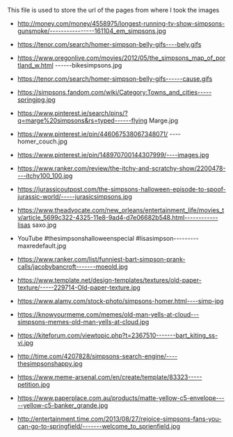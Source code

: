 This file is used to store the url of the pages from where I took the images



* http://money.com/money/4558975/longest-running-tv-show-simpsons-gunsmoke/----------------161104_em_simpsons.jpg

* https://tenor.com/search/homer-simpson-belly-gifs----bely.gifs

* https://www.oregonlive.com/movies/2012/05/the_simpsons_map_of_portland_w.html ------bikesimpsons.jpg

* https://tenor.com/search/homer-simpson-belly-gifs------cause.gifs

* https://simpsons.fandom.com/wiki/Category:Towns_and_cities-----springjpg.jpg

* https://www.pinterest.ie/search/pins/?q=marge%20simpsons&rs=typed------flying Marge.jpg

* https://www.pinterest.ie/pin/446067538067348071/ ----homer_couch.jpg

* https://www.pinterest.ie/pin/148970700144307999/----images.jpg

* https://www.ranker.com/review/the-itchy-and-scratchy-show/2200478----itchy100_100.jpg

* https://jurassicoutpost.com/the-simpsons-halloween-episode-to-spoof-jurassic-world/-----jurasicsimpsons.jpg

* https://www.theadvocate.com/new_orleans/entertainment_life/movies_tv/article_5699c322-4325-11e8-9ad4-d7e06682b548.html------------lisas saxo.jpg

* YouTube
#thesimpsonshalloweenspecial #lisasimpson---------maxredefault.jpg

* https://www.ranker.com/list/funniest-bart-simpson-prank-calls/jacobybancroft-------moeold.jpg

* https://www.template.net/design-templates/textures/old-paper-texture/-----229714-Old-paper-texture.jpg

* https://www.alamy.com/stock-photo/simpsons-homer.html----simp-jpg

* https://knowyourmeme.com/memes/old-man-yells-at-cloud---simpsons-memes-old-man-yells-at-cloud.jpg

* https://kiteforum.com/viewtopic.php?t=2367510-------bart_kiting_ss-vi.jpg

* http://time.com/4207828/simpsons-search-engine/----thesimpsonshappy.jpg

* https://www.meme-arsenal.com/en/create/template/83323-----petition.jpg

* https://www.paperplace.com.au/products/matte-yellow-c5-envelope-----yellow-c5-banker_grande.jpg

* http://entertainment.time.com/2013/08/27/rejoice-simpsons-fans-you-can-go-to-springfield/-------welcome_to_sprienfield.jpg